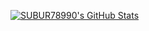   <a href="https://awesome-github-stats.azurewebsites.net/index.html??cardType=level-alternate&theme=highcontrast">    <img  alt="SUBUR78990's GitHub Stats" src="https://awesome-github-stats.azurewebsites.net/user-stats/SUBUR78990?cardType=level-alternate&theme=highcontrast" />  </a>
